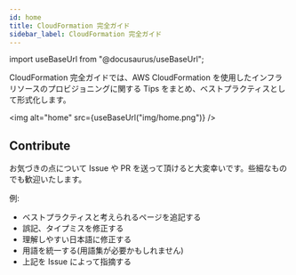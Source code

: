 ```yaml
---
id: home
title: CloudFormation 完全ガイド
sidebar_label: CloudFormation 完全ガイド
---
```


import useBaseUrl from "@docusaurus/useBaseUrl";

CloudFormation 完全ガイドでは、AWS CloudFormation を使用したインフラリソースのプロビジョニングに関する Tips をまとめ、ベストプラクティスとして形式化します。

<img
alt="home"
src={useBaseUrl("img/home.png")}
/>

## Contribute

お気づきの点について Issue や PR を送って頂けると大変幸いです。些細なものでも歓迎いたします。

例:

- ベストプラクティスと考えられるページを追記する
- 誤記、タイプミスを修正する
- 理解しやすい日本語に修正する
- 用語を統一する(用語集が必要かもしれません)
- 上記を Issue によって指摘する

